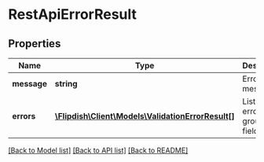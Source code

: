 # RestApiErrorResult

## Properties
Name | Type | Description | Notes
------------ | ------------- | ------------- | -------------
**message** | **string** | Error message | 
**errors** | [**\Flipdish\Client\Models\ValidationErrorResult[]**](ValidationErrorResult.md) | List of errors grouped by field name | [optional] 

[[Back to Model list]](../README.md#documentation-for-models) [[Back to API list]](../README.md#documentation-for-api-endpoints) [[Back to README]](../README.md)


